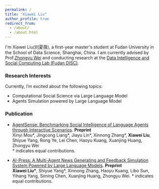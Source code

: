 ```yaml
---
permalink: /
title: "Xiawei Liu"
author_profile: true
redirect_from: 
  - /about/
  - /about.html
---
```


I'm Xiawei Liu(刘夏薇), a first-year master's student at Fudan University in the School of Data Science, Shanghai, China. I am currently advised by Prof.[Zhongyu Wei](http://www.fudan-disc.com/people/zywei) and conducting research at the [Data Intelligence and Social Computing Lab (Fudan DISC)](http://www.fudan-disc.com/).

### Research Interests


Currently, I’m excited about the following topics:
- Computational Social Science via Large Language Model
- Agents Simulation powered by Large Language Model


### Publication

- [AgentSense: Benchmarking Social Intelligence of Language Agents through Interactive Scenarios](https://arxiv.org/abs/2410.19346). **Preprint**  
  Xinyi Mou\*, Jingcong Liang\*, Jiayu Lin\*, Xinnong Zhang\*, **Xiawei Liu**, Shiyue Yang, Rong Ye, Lei Chen, Haoyu Kuang, Xuanjing Huang, Zhongyu Wei  
  \* indicates equal contributions.

- [AI-Press: A Multi-Agent News Generating and Feedback Simulation System Powered by Large Language Models](https://arxiv.org/abs/2410.07561). **Preprint**  
**Xiawei Liu\***, Shiyue Yang\*, Xinnong Zhang, Haoyu Kuang, Libo Sun, Yihang Yang, Siming Chen, Xuanjing Huang, Zhongyu Wei.
\* indicates equal contributions.
